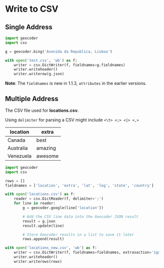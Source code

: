 # Write to CSV

## Single Address

```python
import geocoder
import csv

g = geocoder.bing('Avenida da Republica, Lisboa')

with open('test.csv', 'wb') as f:
    writer = csv.DictWriter(f, fieldnames=g.fieldnames)
    writer.writeheader()
    writer.writerow(g.json)
```

**Note**: The `fieldnames` is new in 1.1.3, `attributes` in the earlier versions.

## Multiple Address

The CSV file used for **locations.csv**.

Using `delimiter` for parsing a CSV might include `<\t> <;> <|> <,>`

| location    | extra      |
|-------------|-----------|
| Canada      | best      |
| Australia   | amazing   |
| Venezuela   | awesome   |

```python
import geocoder
import csv

rows = []
fieldnames = ['location', 'extra', 'lat', 'lng', 'state', 'country']

with open('locations.csv') as f:
    reader = csv.DictReader(f, delimiter=';')
    for line in reader:
        g = geocoder.google(line['location'])

        # Add the CSV line data into the Geocoder JSON result
        result = g.json
        result.update(line)

        # Store Geocoder results in a list to save it later
        rows.append(result)

with open('locations_new.csv', 'wb') as f:
    writer = csv.DictWriter(f, fieldnames=fieldnames, extrasaction='ignore')
    writer.writeheader()
    writer.writerows(rows)
```
